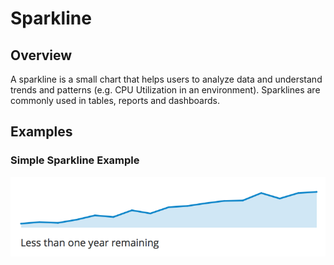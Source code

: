 # Sparkline

## Overview
A sparkline is a small chart that helps users to analyze data and understand trends and patterns (e.g. CPU Utilization in an environment). Sparklines are commonly used in tables, reports and dashboards.


## Examples

### Simple Sparkline Example
![#sparkline-example-1](img/sparkline-example-1.png)
